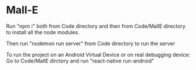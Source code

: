# Mall-E
Run "npm i" both from Code directory and then from Code/MallE directory to install all the node modules.

Then run "nodemon run server" from Code directory to run the server

To run the project on an Android Virtual Device or on real debugging device:
Go to Code/MallE dirctory and run "react-native run-android"
